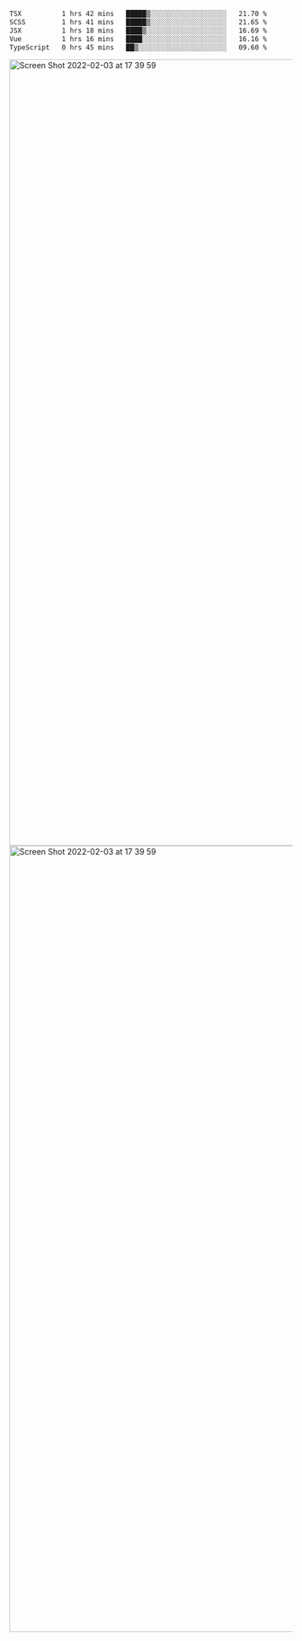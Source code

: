 <!--START_SECTION:waka-->

```txt
TSX          1 hrs 42 mins   █████▒░░░░░░░░░░░░░░░░░░░   21.70 %
SCSS         1 hrs 41 mins   █████▒░░░░░░░░░░░░░░░░░░░   21.65 %
JSX          1 hrs 18 mins   ████▒░░░░░░░░░░░░░░░░░░░░   16.69 %
Vue          1 hrs 16 mins   ████░░░░░░░░░░░░░░░░░░░░░   16.16 %
TypeScript   0 hrs 45 mins   ██▒░░░░░░░░░░░░░░░░░░░░░░   09.60 %
```

<!--END_SECTION:waka-->

<img width="1400" alt="Screen Shot 2022-02-03 at 17 39 59" src="https://user-images.githubusercontent.com/45716542/152387304-f2b60485-53a6-4f4b-a818-5cefb1b0c0ae.png">
<img width="1400" alt="Screen Shot 2022-02-03 at 17 39 59" src="https://user-images.githubusercontent.com/45716542/152387273-ea5cdf21-2a45-44da-8bef-00c1763b1d42.png">
